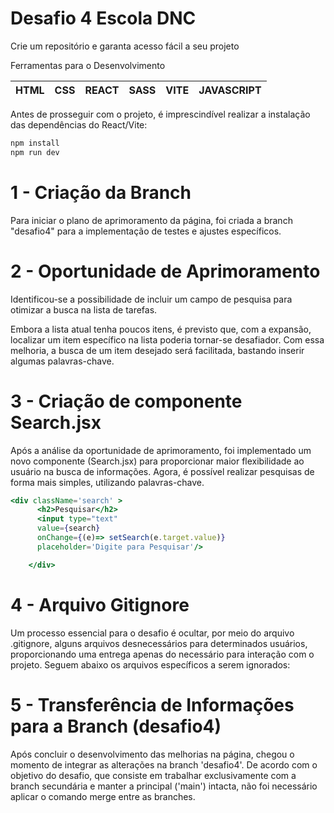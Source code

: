 # Desafio 4  Escola DNC

Crie um repositório e garanta acesso fácil a seu projeto

Ferramentas para o Desenvolvimento

| HTML | CSS | REACT | SASS | VITE | JAVASCRIPT |
| --- | --- | --- | --- | --- | --- |

Antes de prosseguir com o projeto, é imprescindível realizar a instalação das dependências do React/Vite:

```jsx
npm install
npm run dev
```

# **1 - Criação da Branch**

Para iniciar o plano de aprimoramento da página, foi criada a branch "desafio4" para a implementação de testes e ajustes específicos.

# **2 - Oportunidade de Aprimoramento**

Identificou-se a possibilidade de incluir um campo de pesquisa para otimizar a busca na lista de tarefas.

Embora a lista atual tenha poucos itens, é previsto que, com a expansão, localizar um item específico na lista poderia tornar-se desafiador. Com essa melhoria, a busca de um item desejado será facilitada, bastando inserir algumas palavras-chave.

# **3 - Criação de componente Search.jsx**

Após a análise da oportunidade de aprimoramento, foi implementado um novo componente (Search.jsx) para proporcionar maior flexibilidade ao usuário na busca de informações. Agora, é possível realizar pesquisas de forma mais simples, utilizando palavras-chave.

```jsx
<div className='search' > 
      <h2>Pesquisar</h2>
      <input type="text"
      value={search} 
      onChange={(e)=> setSearch(e.target.value)}
      placeholder='Digite para Pesquisar'/>

    </div>
```

# **4 - Arquivo Gitignore**

Um processo essencial para o desafio é ocultar, por meio do arquivo .gitignore, alguns arquivos desnecessários para determinados usuários, proporcionando uma entrega apenas do necessário para interação com o projeto. Seguem abaixo os arquivos específicos a serem ignorados:

# 5 **- Transferência de Informações para a Branch (desafio4)**

Após concluir o desenvolvimento das melhorias na página, chegou o momento de integrar as alterações na branch 'desafio4'. De acordo com o objetivo do desafio, que consiste em trabalhar exclusivamente com a branch secundária e manter a principal ('main') intacta, não foi necessário aplicar o comando merge entre as branches.
